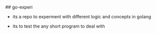 ##   g o - e x p e r i 

- its a repo to experment with different logic and concepts in golang

- its to test the any short program to deal with
 
 
